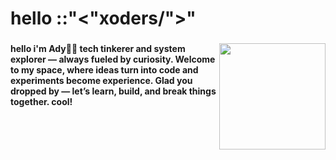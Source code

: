 <h1 align="left">hello ::"<"xoders/">"</h1>

###

<img align="right" height="170" src="https://media.giphy.com/media/v1.Y2lkPWVjZjA1ZTQ3NzMwaHN0NHM1c3NvdGN6Zmo2N3JyODhiM3V6NW9mMjV2NTQ2OWF3ZCZlcD12MV9naWZzX3NlYXJjaCZjdD1n/sCrvt8OKrEwWYoMMQi/giphy.gif"  />

###

<h4 align="left">hello i'm Ady🚀✨
tech tinkerer and system explorer — always fueled by curiosity. Welcome to my space, where ideas turn into code and experiments become experience. Glad you dropped by — let’s learn, build, and break things together. cool!</h4>

###

